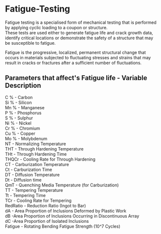 # Fatigue-Testing

Fatigue testing is a specialised form of mechanical testing that is performed by applying cyclic loading to a coupon or structure.           
These tests are used either to generate fatigue life and crack growth data, identify critical locations or demonstrate the safety of a structure that may be susceptible to fatigue.

Fatigue is the progressive, localized, permanent structural change that occurs in materials subjected to fluctuating stresses and strains that may result in cracks or fractures after a sufficient number of fluctuations.

## Parameters that affect's Fatigue life - Variable Description
C % - Carbon                 
Si % - Silicon           
Mn % - Manganese                       
P % - Phosphorus                     
S % - Sulphur                 
Ni % - Nickel                 
Cr % - Chromium             
Cu % - Copper               
Mo % - Molybdenum                
NT - Normalizing Temperature             
THT - Through Hardening Temperature          
THt - Through Hardening Time                        
THQCr - Cooling Rate for Through Hardening                  
CT - Carburization Temperature                    
Ct - Carburization Time                  
DT - Diffusion Temperature                     
Dt - Diffusion time                                            
QmT - Quenching Media Temperature (for Carburization)                  
TT - Tempering Temperature                   
Tt - Tempering Time                       
TCr - Cooling Rate for Tempering                 
RedRatio - Reduction Ratio (Ingot to Bar)                             
dA - Area Proportion of Inclusions Deformed by Plastic Work                  
dB -Area Proportion of Inclusions Occurring in Discontinuous Array                 
dC -Area Proportion of Isolated Inclusions                
Fatigue - Rotating Bending Fatigue Strength (10^7 Cycles)                
